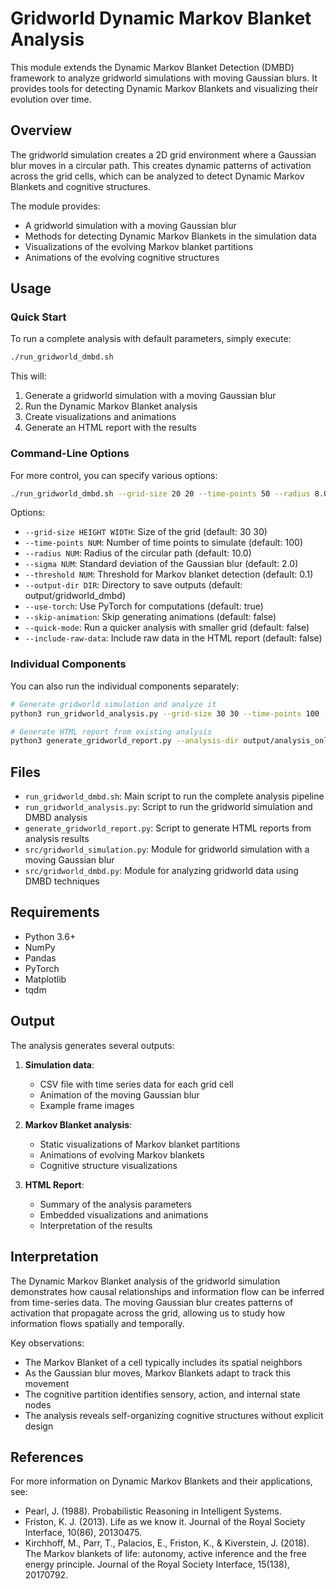 # Gridworld Dynamic Markov Blanket Analysis

This module extends the Dynamic Markov Blanket Detection (DMBD) framework to analyze gridworld simulations with moving Gaussian blurs. It provides tools for detecting Dynamic Markov Blankets and visualizing their evolution over time.

## Overview

The gridworld simulation creates a 2D grid environment where a Gaussian blur moves in a circular path. This creates dynamic patterns of activation across the grid cells, which can be analyzed to detect Dynamic Markov Blankets and cognitive structures.

The module provides:

- A gridworld simulation with a moving Gaussian blur
- Methods for detecting Dynamic Markov Blankets in the simulation data
- Visualizations of the evolving Markov blanket partitions
- Animations of the evolving cognitive structures

## Usage

### Quick Start

To run a complete analysis with default parameters, simply execute:

```bash
./run_gridworld_dmbd.sh
```

This will:
1. Generate a gridworld simulation with a moving Gaussian blur
2. Run the Dynamic Markov Blanket analysis
3. Create visualizations and animations
4. Generate an HTML report with the results

### Command-Line Options

For more control, you can specify various options:

```bash
./run_gridworld_dmbd.sh --grid-size 20 20 --time-points 50 --radius 8.0 --sigma 1.5 --threshold 0.1 --output-dir output/custom_analysis
```

Options:
- `--grid-size HEIGHT WIDTH`: Size of the grid (default: 30 30)
- `--time-points NUM`: Number of time points to simulate (default: 100)
- `--radius NUM`: Radius of the circular path (default: 10.0)
- `--sigma NUM`: Standard deviation of the Gaussian blur (default: 2.0)
- `--threshold NUM`: Threshold for Markov blanket detection (default: 0.1)
- `--output-dir DIR`: Directory to save outputs (default: output/gridworld_dmbd)
- `--use-torch`: Use PyTorch for computations (default: true)
- `--skip-animation`: Skip generating animations (default: false)
- `--quick-mode`: Run a quicker analysis with smaller grid (default: false)
- `--include-raw-data`: Include raw data in the HTML report (default: false)

### Individual Components

You can also run the individual components separately:

```bash
# Generate gridworld simulation and analyze it
python3 run_gridworld_analysis.py --grid-size 30 30 --time-points 100 --output-dir output/analysis_only

# Generate HTML report from existing analysis
python3 generate_gridworld_report.py --analysis-dir output/analysis_only --output-file output/report.html
```

## Files

- `run_gridworld_dmbd.sh`: Main script to run the complete analysis pipeline
- `run_gridworld_analysis.py`: Script to run the gridworld simulation and DMBD analysis
- `generate_gridworld_report.py`: Script to generate HTML reports from analysis results
- `src/gridworld_simulation.py`: Module for gridworld simulation with a moving Gaussian blur
- `src/gridworld_dmbd.py`: Module for analyzing gridworld data using DMBD techniques

## Requirements

- Python 3.6+
- NumPy
- Pandas
- PyTorch
- Matplotlib
- tqdm

## Output

The analysis generates several outputs:

1. **Simulation data**:
   - CSV file with time series data for each grid cell
   - Animation of the moving Gaussian blur
   - Example frame images

2. **Markov Blanket analysis**:
   - Static visualizations of Markov blanket partitions
   - Animations of evolving Markov blankets
   - Cognitive structure visualizations

3. **HTML Report**:
   - Summary of the analysis parameters
   - Embedded visualizations and animations
   - Interpretation of the results

## Interpretation

The Dynamic Markov Blanket analysis of the gridworld simulation demonstrates how causal relationships and information flow can be inferred from time-series data. The moving Gaussian blur creates patterns of activation that propagate across the grid, allowing us to study how information flows spatially and temporally.

Key observations:
- The Markov Blanket of a cell typically includes its spatial neighbors
- As the Gaussian blur moves, Markov Blankets adapt to track this movement
- The cognitive partition identifies sensory, action, and internal state nodes
- The analysis reveals self-organizing cognitive structures without explicit design

## References

For more information on Dynamic Markov Blankets and their applications, see:
- Pearl, J. (1988). Probabilistic Reasoning in Intelligent Systems.
- Friston, K. J. (2013). Life as we know it. Journal of the Royal Society Interface, 10(86), 20130475.
- Kirchhoff, M., Parr, T., Palacios, E., Friston, K., & Kiverstein, J. (2018). The Markov blankets of life: autonomy, active inference and the free energy principle. Journal of the Royal Society Interface, 15(138), 20170792. 